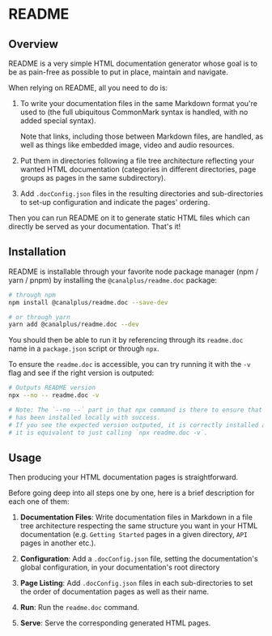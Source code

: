 # README

## Overview

README is a very simple HTML documentation generator whose goal is to be as
pain-free as possible to put in place, maintain and navigate.

When relying on README, all you need to do is:

1. To write your documentation files in the same Markdown format you're used to
   (the full ubiquitous CommonMark syntax is handled, with no added special
   syntax).

    Note that links, including those between Markdown files, are handled, as
    well as things like embedded image, video and audio resources.

2. Put them in directories following a file tree architecture reflecting your
   wanted HTML documentation (categories in different directories, page groups
   as pages in the same subdirectory).

3. Add `.docConfig.json` files in the resulting directories and sub-directories
   to set-up configuration and indicate the pages' ordering.

Then you can run README on it to generate static HTML files which can directly
be served as your documentation. That's it!

## Installation

README is installable through your favorite node package manager (npm / yarn /
pnpm) by installing the `@canalplus/readme.doc` package:

```sh
# through npm
npm install @canalplus/readme.doc --save-dev

# or through yarn
yarn add @canalplus/readme.doc --dev
```

You should then be able to run it by referencing through its `readme.doc` name
in a `package.json` script or through `npx`.

To ensure the `readme.doc` is accessible, you can try running it with the `-v`
flag and see if the right version is outputed:

```sh
# Outputs README version
npx --no -- readme.doc -v

# Note: The `--no --` part in that npx command is there to ensure that README
# has been installed locally with success.
# If you see the expected version outputed, it is correctly installed and
# it is equivalent to just calling `npx readme.doc -v`.
```

## Usage

Then producing your HTML documentation pages is straightforward.

Before going deep into all steps one by one, here is a brief description for
each one of them:

1. **Documentation Files**: Write documentation files in Markdown in a file tree
   architecture respecting the same structure you want in your HTML
   documentation (e.g. `Getting Started` pages in a given directory, `API`
   pages in another etc.).

2. **Configuration**: Add a `.docConfig.json` file, setting the documentation's
   global configuration, in your documentation's root directory

3. **Page Listing**: Add `.docConfig.json` files in each sub-directories to set
   the order of documentation pages as well as their name.

4. **Run**: Run the `readme.doc` command.

5. **Serve**: Serve the corresponding generated HTML pages.
